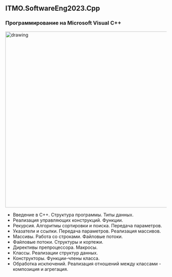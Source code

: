## ITMO.SoftwareEng2023.Cpp
### Программирование на Microsoft Visual C++ 

<img src="https://ic.wampi.ru/2023/02/01/Cpp.jpg" alt="drawing" width="550"/>

  * Введение в С++. Структура программы. Типы данных.
  * Реализация управляющих конструкций. Функции.
  * Рекурсия. Алгоритмы сортировки и поиска. Передача параметров.
  * Указатели и ссылки. Передача параметров. Реализация массивов.
  * Массивы. Работа со строками. Файловые потоки.
  * Файловые потоки. Структуры и кортежи.
  * Директивы препроцессора. Макросы.
  * Классы. Реализации структур данных.
  * Конструкторы. Функции-члены класса.
  * Обработка исключений. Реализация отношений между классами - композиция и агрегация.

